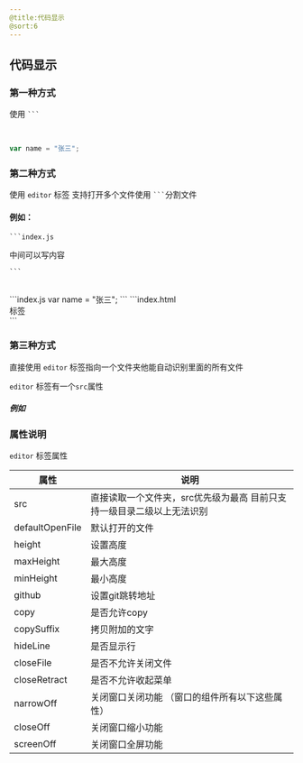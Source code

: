```yaml
---
@title:代码显示
@sort:6
---
```

## 代码显示

### 第一种方式
使用 <code>```</code>

<br/>

```javaScript
var name = "张三";
```

### 第二种方式
使用 <code>editor</code> 标签
支持打开多个文件使用 <code>```</code>分割文件

#### 例如：

<code>```index.js</code>

中间可以写内容

<code>```</code>

<br/>

<editor copy="true">
```index.js
var name = "张三";
```
```index.html
<div class="box">标签</div>
```
</editor>


### 第三种方式
直接使用 <code>editor</code> 标签指向一个文件夹他能自动识别里面的所有文件

<code>editor</code>  标签有一个<code>src</code>属性

##### 例如

<editor src="/admin" defaultOpenFile="index.html" height="300" github="https://github.com/yubin-code"/>

### 属性说明

<code>editor</code> 标签属性

|  属性   | 说明  |
|  ----  | ----  |
| src  | 直接读取一个文件夹，src优先级为最高 目前只支持一级目录二级以上无法识别 |
| defaultOpenFile  | 默认打开的文件 |
| height  | 设置高度 |
| maxHeight  | 最大高度 |
| minHeight  | 最小高度 |
| github  | 设置git跳转地址 |
| copy  | 是否允许copy |
| copySuffix  | 拷贝附加的文字 |
| hideLine  | 是否显示行 |
| closeFile  | 是否不允许关闭文件 |
| closeRetract  | 是否不允许收起菜单 |
| narrowOff  | 关闭窗口关闭功能 （窗口的组件所有以下这些属性） |
| closeOff  | 关闭窗口缩小功能 |
| screenOff  | 关闭窗口全屏功能 |





